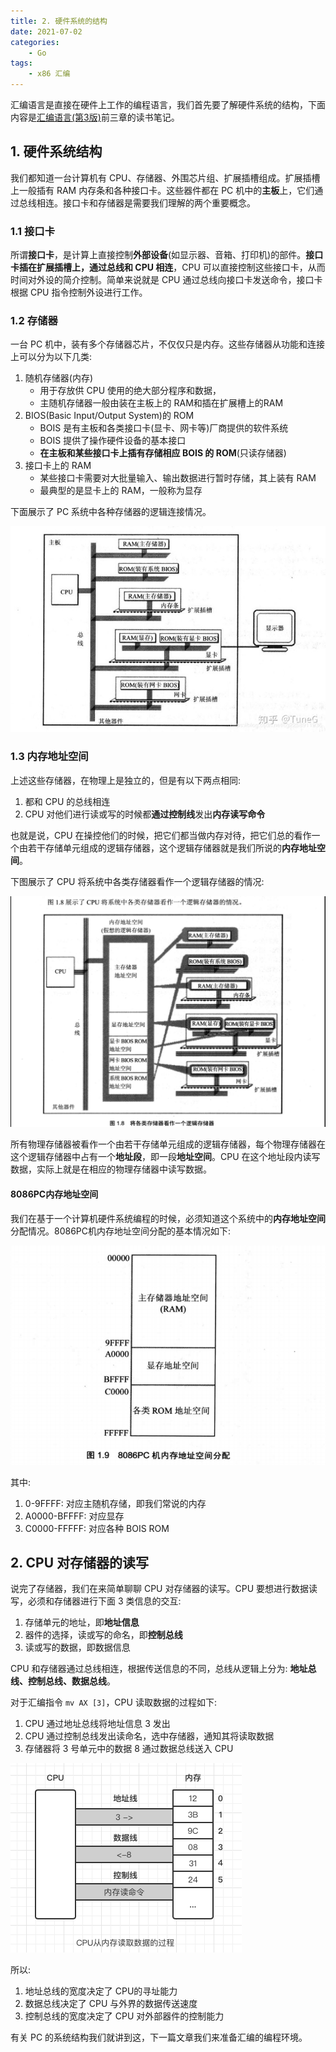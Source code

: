 ```yaml
---
title: 2. 硬件系统的结构
date: 2021-07-02
categories:
    - Go
tags:
	- x86 汇编
---
```


汇编语言是直接在硬件上工作的编程语言，我们首先要了解硬件系统的结构，下面内容是[汇编语言(第3版)](https://book.douban.com/subject/25726019/)前三章的读书笔记。
<!-- more -->

## 1. 硬件系统结构
我们都知道一台计算机有 CPU、存储器、外围芯片组、扩展插槽组成。扩展插槽上一般插有 RAM 内存条和各种接口卡。这些器件都在 PC 机中的**主板**上，它们通过总线相连。接口卡和存储器是需要我们理解的两个重要概念。

### 1.1 接口卡
所谓**接口卡**，是计算上直接控制**外部设备**(如显示器、音箱、打印机)的部件。**接口卡插在扩展插槽上，通过总线和 CPU 相连**，CPU 可以直接控制这些接口卡，从而时间对外设的简介控制。简单来说就是 CPU 通过总线向接口卡发送命令，接口卡根据 CPU 指令控制外设进行工作。

### 1.2 存储器
一台 PC 机中，装有多个存储器芯片，不仅仅只是内存。这些存储器从功能和连接上可以分为以下几类:
1. 随机存储器(内存)
    - 用于存放供 CPU 使用的绝大部分程序和数据，
    - 主随机存储器一般由装在主板上的 RAM和插在扩展槽上的RAM
2. BIOS(Basic Input/Output System)的 ROM
    - BOIS 是有主板和各类接口卡(显卡、网卡等)厂商提供的软件系统
    - BOIS 提供了操作硬件设备的基本接口
    - **在主板和某些接口卡上插有存储相应 BOIS 的 ROM**(只读存储器)
3. 接口卡上的 RAM
    - 某些接口卡需要对大批量输入、输出数据进行暂时存储，其上装有 RAM
    - 最典型的是显卡上的 RAM，一般称为显存

下面展示了 PC 系统中各种存储器的逻辑连接情况。


![PC 系统中各种存储器的逻辑连接情况](/images/assembly/cpu_ram_rom.jpg)

### 1.3 内存地址空间
上述这些存储器，在物理上是独立的，但是有以下两点相同:
1. 都和 CPU 的总线相连
2. CPU 对他们进行读或写的时候都**通过控制线**发出**内存读写命令**

也就是说，CPU 在操控他们的时候，把它们都当做内存对待，把它们总的看作一个由若干存储单元组成的逻辑存储器，这个逻辑存储器就是我们所说的**内存地址空间**。

下图展示了 CPU 将系统中各类存储器看作一个逻辑存储器的情况:

![PC 逻辑存储器](/images/assembly/basic_rom_ram.png)

所有物理存储器被看作一个由若干存储单元组成的逻辑存储器，每个物理存储器在这个逻辑存储器中占有一个**地址段**，即一段**地址空间**。CPU 在这个地址段内读写数据，实际上就是在相应的物理存储器中读写数据。

#### 8086PC内存地址空间
我们在基于一个计算机硬件系统编程的时候，必须知道这个系统中的**内存地址空间**分配情况。8086PC机内存地址空间分配的基本情况如下:

![8086 内存地址空间](/images/assembly/8086.png)

其中:
1. 0-9FFFF: 对应主随机存储，即我们常说的内存
2. A0000-BFFFF: 对应显存
3. C0000-FFFFF: 对应各种 BOIS ROM

## 2. CPU 对存储器的读写
说完了存储器，我们在来简单聊聊 CPU 对存储器的读写。CPU 要想进行数据读写，必须和存储器进行下面 3 类信息的交互:
1. 存储单元的地址，即**地址信息**
2. 器件的选择，读或写的命名，即**控制总线**
3. 读或写的数据，即数据信息

CPU 和存储器通过总线相连，根据传送信息的不同，总线从逻辑上分为: **地址总线、控制总线、数据总线**。

对于汇编指令 `mv AX [3]`，CPU 读取数据的过程如下:
1. CPU 通过地址总线将地址信息 3 发出
2. CPU 通过控制总线发出读命名，选中存储器，通知其将读取数据
3. 存储器将 3 号单元中的数据 8 通过数据总线送入 CPU

![CPU 从内存读取数据的过程](/images/assembly/cpu-read-data-from-memory.png)

所以:
1. 地址总线的宽度决定了 CPU的寻址能力
2. 数据总线决定了 CPU 与外界的数据传送速度
3. 控制总线的宽度决定了 CPU 对外部器件的控制能力

有关 PC 的系统结构我们就讲到这，下一篇文章我们来准备汇编的编程环境。